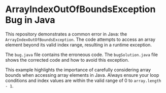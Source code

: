 # ArrayIndexOutOfBoundsException Bug in Java

This repository demonstrates a common error in Java: the `ArrayIndexOutOfBoundsException`.  The code attempts to access an array element beyond its valid index range, resulting in a runtime exception.

The `bug.java` file contains the erroneous code.  The `bugSolution.java` file shows the corrected code and how to avoid this exception.

This example highlights the importance of carefully considering array bounds when accessing array elements in Java.  Always ensure your loop conditions and index values are within the valid range of 0 to `array.length - 1`.